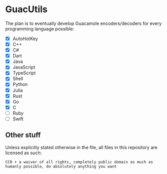 # GuacUtils
The plan is to eventually develop Guacamole encoders/decoders for every programming language possible:
- [x] AutoHotKey
- [x] C++
- [x] C#
- [x] Dart
- [x] Java
- [x] JavaScript
- [x] TypeScript
- [x] Shell
- [x] Python
- [x] Julia
- [x] Rust
- [x] Go
- [x] C
- [ ] Ruby
- [ ] Swift

## Other stuff

Unless explicitly stated otherwise in the file, all files in this repository are licensed as such:
```
CC0 + a waiver of all rights, completely public domain as much as humanly possible, do absolutely anything you want
```
